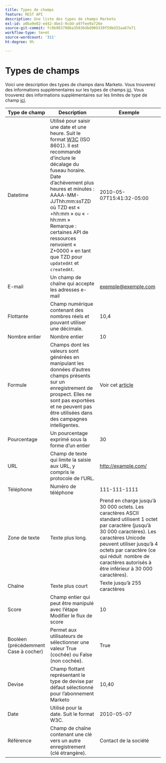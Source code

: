 ```yaml
---
title: Types de champs
feature: REST API
description: Une liste des types de champs Marketo
exl-id: a0ba9e02-ed42-4be3-9cdd-a97fee9a726e
source-git-commit: fc9b9037986a35036dbd909339f59bd33aa67e71
workflow-type: tm+mt
source-wordcount: '311'
ht-degree: 9%

---
```


# Types de champs

Voici une description des types de champs dans Marketo. Vous trouverez des informations supplémentaires sur les types de champs [ici](https://experienceleague.adobe.com/en/docs/marketo/using/product-docs/administration/field-management/custom-field-type-glossary). Vous trouverez des informations supplémentaires sur les limites de type de champ [ici](https://nation.marketo.com/t5/knowledgebase/marketo-field-limits-by-field-type/ta-p/251613).

| Type de champ | Description | Exemple |
| --- | --- | --- |
| Datetime | Utilisé pour saisir une date et une heure. Suit le format [W3C](https://www.w3.org/TR/NOTE-datetime) (ISO 8601). Il est recommandé d’inclure le décalage du fuseau horaire. Date d’achèvement plus heures et minutes : AAAA-MM-JJThh:mm:ssTZD où TZD est « +hh:mm » ou « -hh:mm » Remarque : certaines API de ressources renvoient « Z+0000 » en tant que TZD pour `updatedAt` et `createdAt`. | 2010-05-07T15:41:32-05:00 |
| E-mail | Un champ de chaîne qui accepte les adresses e-mail | exemple@exemple.com |
| Flottante | Champ numérique contenant des nombres réels et pouvant utiliser une décimale. | 10,4 |
| Nombre entier | Nombre entier | 10 |
| Formule | Champs dont les valeurs sont générées en manipulant les données d’autres champs présents sur un enregistrement de prospect. Elles ne sont pas exportées et ne peuvent pas être utilisées dans des campagnes intelligentes. | Voir cet [article](https://experienceleague.adobe.com/en/docs/marketo/using/product-docs/administration/field-management/create-and-use-a-concatenated-string-formula-field) |
| Pourcentage | Un pourcentage exprimé sous la forme d’un entier | 30 |
| URL | Champ de texte qui limite la saisie aux URL, y compris le protocole de l’URL. | http://example.com/ |
| Téléphone | Numéro de téléphone | 111-111-1111 |
| Zone de texte | Texte plus long. | Prend en charge jusqu’à 30 000 octets. Les caractères ASCII standard utilisent 1 octet par caractère (jusqu’à 30 000 caractères). Les caractères Unicode peuvent utiliser jusqu’à 4 octets par caractère (ce qui réduit  nombre de caractères autorisés à être inférieur à 30 000 caractères). |
| Chaîne | Texte plus court | Texte jusqu’à 255 caractères |
| Score | Champ entier qui peut être manipulé avec l’étape Modifier le flux de score | 10 |
| Booléen (précédemment Case à cocher) | Permet aux utilisateurs de sélectionner une valeur True (cochée) ou False (non cochée). | True |
| Devise | Champ flottant représentant le type de devise par défaut sélectionné pour l’abonnement Marketo | 10,40 |
| Date | Utilisé pour la date. Suit le format W3C. | 2010-05-07 |
| Référence | Champ de chaîne contenant une clé vers un autre enregistrement (clé étrangère). | Contact de la société |
